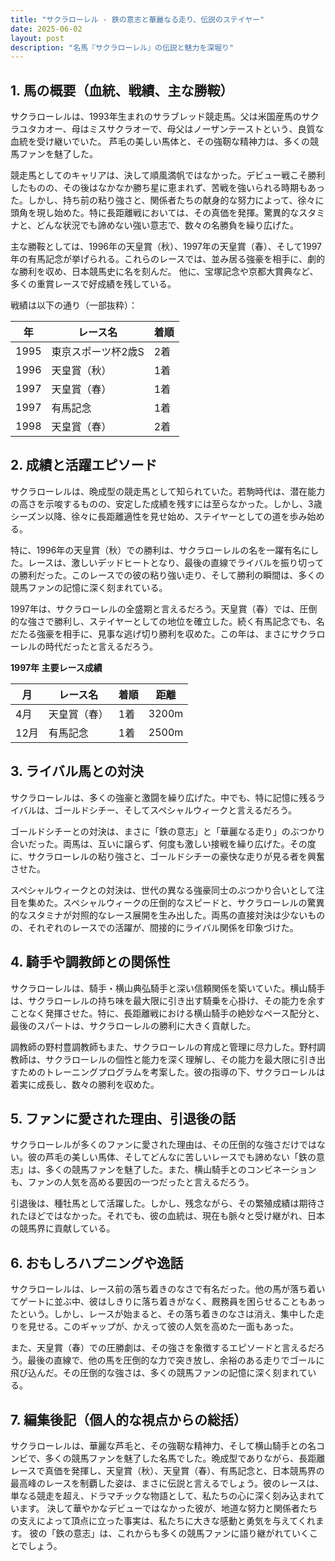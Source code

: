 ```yaml
---
title: "サクラローレル - 鉄の意志と華麗なる走り、伝説のステイヤー"
date: 2025-06-02
layout: post
description: "名馬『サクラローレル』の伝説と魅力を深堀り"
---
```


## 1. 馬の概要（血統、戦績、主な勝鞍）

サクラローレルは、1993年生まれのサラブレッド競走馬。父は米国産馬のサクラユタカオー、母はミスサクラオーで、母父はノーザンテーストという、良質な血統を受け継いでいた。  芦毛の美しい馬体と、その強靭な精神力は、多くの競馬ファンを魅了した。

競走馬としてのキャリアは、決して順風満帆ではなかった。デビュー戦こそ勝利したものの、その後はなかなか勝ち星に恵まれず、苦戦を強いられる時期もあった。しかし、持ち前の粘り強さと、関係者たちの献身的な努力によって、徐々に頭角を現し始めた。特に長距離戦においては、その真価を発揮。驚異的なスタミナと、どんな状況でも諦めない強い意志で、数々の名勝負を繰り広げた。

主な勝鞍としては、1996年の天皇賞（秋）、1997年の天皇賞（春）、そして1997年の有馬記念が挙げられる。これらのレースでは、並み居る強豪を相手に、劇的な勝利を収め、日本競馬史に名を刻んだ。  他に、宝塚記念や京都大賞典など、多くの重賞レースで好成績を残している。

戦績は以下の通り（一部抜粋）：

| 年 | レース名          | 着順 |
|---|-----------------|-----|
| 1995 | 東京スポーツ杯2歳S | 2着 |
| 1996 | 天皇賞（秋）      | 1着 |
| 1997 | 天皇賞（春）      | 1着 |
| 1997 | 有馬記念          | 1着 |
| 1998 | 天皇賞（春）      | 2着 |


## 2. 成績と活躍エピソード

サクラローレルは、晩成型の競走馬として知られていた。若駒時代は、潜在能力の高さを示唆するものの、安定した成績を残すには至らなかった。しかし、3歳シーズン以降、徐々に長距離適性を見せ始め、ステイヤーとしての道を歩み始める。

特に、1996年の天皇賞（秋）での勝利は、サクラローレルの名を一躍有名にした。レースは、激しいデッドヒートとなり、最後の直線でライバルを振り切っての勝利だった。このレースでの彼の粘り強い走り、そして勝利の瞬間は、多くの競馬ファンの記憶に深く刻まれている。

1997年は、サクラローレルの全盛期と言えるだろう。天皇賞（春）では、圧倒的な強さで勝利し、ステイヤーとしての地位を確立した。続く有馬記念でも、名だたる強豪を相手に、見事な逃げ切り勝利を収めた。この年は、まさにサクラローレルの時代だったと言えるだろう。

**1997年 主要レース成績**

| 月   | レース名        | 着順 | 距離 |
|-----|----------------|-----|-----|
| 4月  | 天皇賞（春）    | 1着 | 3200m|
| 12月 | 有馬記念        | 1着 | 2500m|


## 3. ライバル馬との対決

サクラローレルは、多くの強豪と激闘を繰り広げた。中でも、特に記憶に残るライバルは、ゴールドシチー、そしてスペシャルウィークと言えるだろう。

ゴールドシチーとの対決は、まさに「鉄の意志」と「華麗なる走り」のぶつかり合いだった。両馬は、互いに譲らず、何度も激しい接戦を繰り広げた。その度に、サクラローレルの粘り強さと、ゴールドシチーの豪快な走りが見る者を興奮させた。

スペシャルウィークとの対決は、世代の異なる強豪同士のぶつかり合いとして注目を集めた。スペシャルウィークの圧倒的なスピードと、サクラローレルの驚異的なスタミナが対照的なレース展開を生み出した。両馬の直接対決は少ないものの、それぞれのレースでの活躍が、間接的にライバル関係を印象づけた。


## 4. 騎手や調教師との関係性

サクラローレルは、騎手・横山典弘騎手と深い信頼関係を築いていた。横山騎手は、サクラローレルの持ち味を最大限に引き出す騎乗を心掛け、その能力を余すことなく発揮させた。特に、長距離戦における横山騎手の絶妙なペース配分と、最後のスパートは、サクラローレルの勝利に大きく貢献した。

調教師の野村豊調教師もまた、サクラローレルの育成と管理に尽力した。野村調教師は、サクラローレルの個性と能力を深く理解し、その能力を最大限に引き出すためのトレーニングプログラムを考案した。彼の指導の下、サクラローレルは着実に成長し、数々の勝利を収めた。


## 5. ファンに愛された理由、引退後の話

サクラローレルが多くのファンに愛された理由は、その圧倒的な強さだけではない。彼の芦毛の美しい馬体、そしてどんなに苦しいレースでも諦めない「鉄の意志」は、多くの競馬ファンを魅了した。また、横山騎手とのコンビネーションも、ファンの人気を高める要因の一つだったと言えるだろう。

引退後は、種牡馬として活躍した。しかし、残念ながら、その繁殖成績は期待されたほどではなかった。それでも、彼の血統は、現在も脈々と受け継がれ、日本の競馬界に貢献している。


## 6. おもしろハプニングや逸話

サクラローレルは、レース前の落ち着きのなさで有名だった。他の馬が落ち着いてゲートに並ぶ中、彼はしきりに落ち着きがなく、厩務員を困らせることもあったという。しかし、レースが始まると、その落ち着きのなさは消え、集中した走りを見せる。このギャップが、かえって彼の人気を高めた一面もあった。

また、天皇賞（春）での圧勝劇は、その強さを象徴するエピソードと言えるだろう。最後の直線で、他の馬を圧倒的な力で突き放し、余裕のある走りでゴールに飛び込んだ。その圧倒的な強さは、多くの競馬ファンの記憶に深く刻まれている。


## 7. 編集後記（個人的な視点からの総括）

サクラローレルは、華麗な芦毛と、その強靭な精神力、そして横山騎手との名コンビで、多くの競馬ファンを魅了した名馬でした。晩成型でありながら、長距離レースで真価を発揮し、天皇賞（秋）、天皇賞（春）、有馬記念と、日本競馬界の最高峰のレースを制覇した姿は、まさに伝説と言えるでしょう。彼のレースは、単なる競走を超え、ドラマチックな物語として、私たちの心に深く刻み込まれています。  決して華やかなデビューではなかった彼が、地道な努力と関係者たちの支えによって頂点に立った事実は、私たちに大きな感動と勇気を与えてくれます。  彼の「鉄の意志」は、これからも多くの競馬ファンに語り継がれていくことでしょう。

